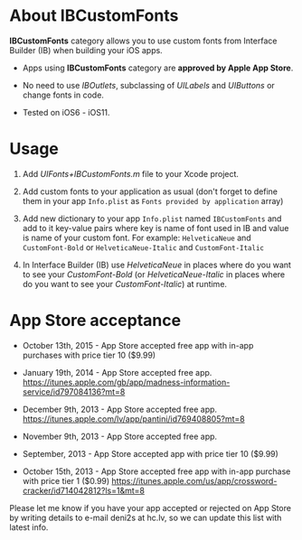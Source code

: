 About IBCustomFonts
===================

**IBCustomFonts** category allows you to use custom fonts from Interface Builder (IB) when building your iOS apps.

* Apps using **IBCustomFonts** category are **approved by Apple App Store**.

* No need to use *IBOutlets*, subclassing of *UILabels* and *UIButtons* or change fonts in code.

* Tested on iOS6 - iOS11.
    
Usage
=====

1. Add *UIFonts+IBCustomFonts.m* file to your Xcode project.

2. Add custom fonts to your application as usual (don't forget to define them in your app `Info.plist` as `Fonts provided by application` array)

3. Add new dictionary to your app `Info.plist` named `IBCustomFonts` and add to it key-value pairs where key is name of font used in IB and value is name of your custom font.
    For example: `HelveticaNeue` and `CustomFont-Bold` or `HelveticaNeue-Italic` and `CustomFont-Italic`
    
4. In Interface Builder (IB) use *HelveticaNeue* in places where do you want to see your *CustomFont-Bold* (or *HelveticaNeue-Italic* in places where do you want to see your *CustomFont-Italic*) at runtime.

App Store acceptance
====================
* October 13th, 2015 - App Store accepted free app with in-app purchases with price tier 10 ($9.99)

* January 19th, 2014 - App Store accepted free app. https://itunes.apple.com/gb/app/madness-information-service/id797084136?mt=8

* December 9th, 2013 - App Store accepted free app. https://itunes.apple.com/lv/app/pantini/id769408805?mt=8

* November 9th, 2013 - App Store accepted free app.

* September, 2013 - App Store accepted app with price tier 10 ($9.99)

* October 15th, 2013 - App Store accepted free app with in-app purchase with price tier 1 ($0.99) https://itunes.apple.com/us/app/crossword-cracker/id714042812?ls=1&mt=8

Please let me know if you have your app accepted or rejected on App Store by writing details to e-mail deni2s at hc.lv, so we can update this list with latest info.
